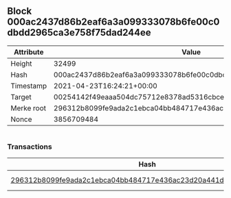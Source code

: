 ## Block 000ac2437d86b2eaf6a3a099333078b6fe00c0dbdd2965ca3e758f75dad244ee

Attribute | Value
--- | ---
Height | 32499
Hash | 000ac2437d86b2eaf6a3a099333078b6fe00c0dbdd2965ca3e758f75dad244ee
Timestamp | 2021-04-23T16:24:21+00:00
Target | 00254142f49eaaa504dc75712e8378ad5316cbcead634704b3734b6271167cc4
Merke root | 296312b8099fe9ada2c1ebca04bb484717e436ac23d20a441de784d4cb7c736e
Nonce | 3856709484

```

```

### Transactions

Hash | Amount
--- | ---
[296312b8099fe9ada2c1ebca04bb484717e436ac23d20a441de784d4cb7c736e](296312b8099fe9ada2c1ebca04bb484717e436ac23d20a441de784d4cb7c736e.md) | 10.00000000 SKEPTI 
